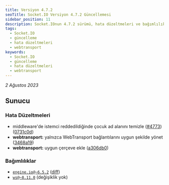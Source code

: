 ```yaml
---
title: Versiyon 4.7.2
seoTitle: Socket.IO Versiyon 4.7.2 Güncellemesi
sidebar_position: 11
description: Socket.IOnun 4.7.2 sürümü, hata düzeltmeleri ve bağımlılık güncellemeleri sunmaktadır. Bu güncelleme, daha iyi bağlantı yönetimi ve güvenilirlik için önemli iyileştirmeler içermektedir.
tags: 
  - Socket.IO
  - güncelleme
  - hata düzeltmeleri
  - webtransport
keywords: 
  - Socket.IO
  - güncelleme
  - hata düzeltmeleri
  - webtransport
---
```

*2 Ağustos 2023*

## Sunucu

### Hata Düzeltmeleri

* middleware'de istemci reddedildiğinde çocuk ad alanını temizle ([#4773](https://github.com/socketio/socket.io/issues/4773)) ([0731c0d](https://github.com/socketio/socket.io/commit/0731c0d2f497d5cce596ea1ec32a67c08bcccbcd))
* **webtransport:** yalnızca WebTransport bağlantılarını uygun şekilde yönet ([3468a19](https://github.com/socketio/socket.io/commit/3468a197afe87e65eb0d779fabd347fe683013ab))
* **webtransport:** uygun çerçeve ekle ([a306db0](https://github.com/socketio/engine.io/commit/a306db09e8ddb367c7d62f45fec920f979580b7c))

### Bağımlılıklar

- [`engine.io@~6.5.2`](https://github.com/socketio/engine.io/releases/tag/6.5.2) ([diff](https://github.com/socketio/engine.io/compare/6.5.0...6.5.2))
- [`ws@~8.11.0`](https://github.com/websockets/ws/releases/tag/8.11.0) (değişiklik yok)
